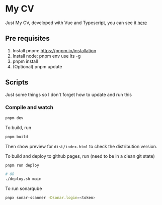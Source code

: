 # My CV

Just My CV, developed with Vue and Typescript, you can see it [here](https://cv.frank-orellana.com/)

## Pre requisites
1. Install pnpm: https://pnpm.io/installation
2. Install node: pnpm env use lts -g
3. pnpm install
4. (Optional) pnpm update

## Scripts
Just some things so I don't forget how to update and run this
### Compile and watch
```js
pnpm dev
```

To build, run 
```js
pnpm build
```

Then show preview for `dist/index.html` to check the distribution version.

To build and deploy to github pages, run (need to be in a clean git state)
```bash
pnpm run deploy

# OR
./deploy.sh main
```

To run sonarqube
```bash
pnpx sonar-scanner -Dsonar.login=<token>
```
